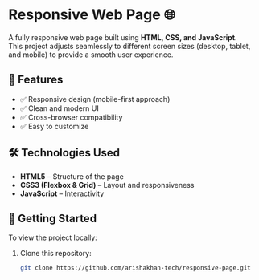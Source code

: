 # Responsive Web Page 🌐

A fully responsive web page built using **HTML, CSS, and JavaScript**.  
This project adjusts seamlessly to different screen sizes (desktop, tablet, and mobile) to provide a smooth user experience.

## 📌 Features
- ✅ Responsive design (mobile-first approach)  
- ✅ Clean and modern UI  
- ✅ Cross-browser compatibility  
- ✅ Easy to customize  

## 🛠️ Technologies Used
- **HTML5** – Structure of the page  
- **CSS3 (Flexbox & Grid)** – Layout and responsiveness  
- **JavaScript** – Interactivity  

## 🚀 Getting Started
To view the project locally:
1. Clone this repository:
   ```bash
   git clone https://github.com/arishakhan-tech/responsive-page.git
